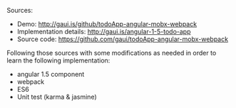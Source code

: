 Sources:
- Demo: http://gaui.is/github/todoApp-angular-mobx-webpack
- Implementation details: http://gaui.is/angular-1-5-todo-app
- Source code: https://github.com/gaui/todoApp-angular-mobx-webpack

Following those sources with some modifications as needed in order to learn the following implementation:
- angular 1.5 component
- webpack
- ES6
- Unit test (karma & jasmine)
